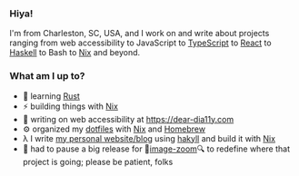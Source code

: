 ### Hiya!

I'm from Charleston, SC, USA, and I work on and write about projects ranging from web accessibility to JavaScript to [TypeScript](https://www.typescriptlang.org) to [React](https://reactjs.org) to [Haskell](https://www.haskell.org) to Bash to [Nix](https://nixos.org) and beyond.

### What am I up to?

- 🌱 learning [Rust](https://www.rust-lang.org)
- ⚡️ building things with [Nix](https://nixos.org)
- 🌈 writing on web accessibility at https://dear-dia11y.com
- ⚙️ organized my [dotfiles](https://github.com/rpearce/dotfiles) with [Nix](https://nixos.org) and [Homebrew](https://brew.sh)
- λ I write [my personal website/blog](https://github.com/rpearce/robertwpearce.com) using [hakyll](https://jaspervdj.be/hakyll/) and build it with [Nix](https://nixos.org)
- 🔭 had to pause a big release for 🔎[image-zoom](https://github.com/rpearce/image-zoom)🔍 to redefine where that project is going; please be patient, folks
